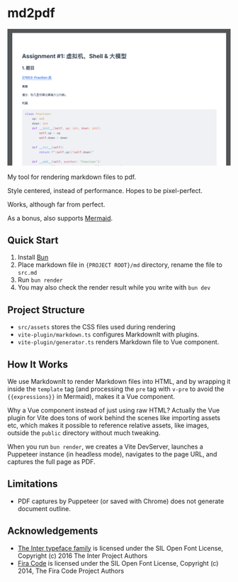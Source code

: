 # md2pdf

![Preview](./preview.png)

My tool for rendering markdown files to pdf.

Style centered, instead of performance. Hopes to be pixel-perfect.

Works, although far from perfect.

As a bonus, also supports [Mermaid](https://mermaid.js.org/).

## Quick Start

1. Install [Bun](https://bun.sh)
2. Place markdown file in `{PROJECT ROOT}/md` directory, rename the file to `src.md`
3. Run `bun render`
4. You may also check the render result while you write with `bun dev`

## Project Structure

- `src/assets` stores the CSS files used during rendering
- `vite-plugin/markdown.ts` configures MarkdownIt with plugins.
- `vite-plugin/generator.ts` renders Markdown file to Vue component.

## How It Works

We use MarkdownIt to render Markdown files into HTML, and by wrapping it inside the `template` tag (and processing the `pre` tag with `v-pre` to avoid the `{{expressions}}` in Mermaid), makes it a Vue component.

Why a Vue component instead of just using raw HTML? Actually the Vue plugin for Vite does tons of work behind the scenes like importing assets etc, which makes it possible to reference relative assets, like images, outside the `public` directory without much tweaking.

When you run `bun render`, we creates a Vite DevServer, launches a Puppeteer instance (in headless mode), navigates to the page URL, and captures the full page as PDF.

## Limitations

- PDF captures by Puppeteer (or saved with Chrome) does not generate document outline.

## Acknowledgements

- [The Inter typeface family](https://rsms.me/inter) is licensed under the SIL Open Font License, Copyright (c) 2016 The Inter Project Authors
- [Fira Code](https://github.com/tonsky/FiraCode) is licensed under the SIL Open Font License, Copyright (c) 2014, The Fira Code Project Authors
